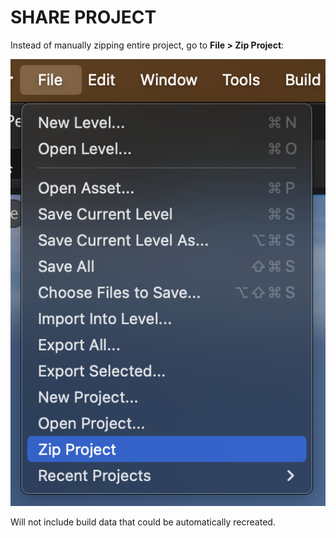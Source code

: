 # SHARE PROJECT

Instead of manually zipping entire project, go to **File > Zip Project**:

![Zip Project](/assets/UnrealEditor/UnrealEditor-ZipProject.png)

Will not include build data that could be automatically recreated.
